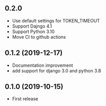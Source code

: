 0.2.0
---------------------------

* Use default settings for TOKEN_TIMEOUT
* Support Dajngo 4.1
* Support Python 3.10
* Move CI to github actions


0.1.2           (2019-12-17)
----------------------------

* Documentation improvement
* add support for django 3.0 and python 3.8


0.1.0  (2019-10-15)
-------------------

* First release
